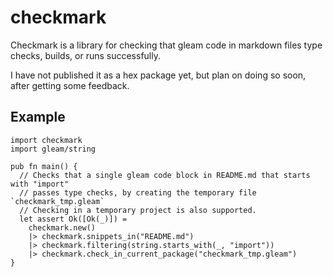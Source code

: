 # checkmark

Checkmark is a library for checking that gleam code in markdown files
type checks, builds, or runs successfully.

I have not published it as a hex package yet,
but plan on doing so soon, after getting some feedback.

## Example

```gleam
import checkmark
import gleam/string

pub fn main() {
  // Checks that a single gleam code block in README.md that starts with "import"
  // passes type checks, by creating the temporary file `checkmark_tmp.gleam`
  // Checking in a temporary project is also supported.
  let assert Ok([Ok(_)]) =
    checkmark.new()
    |> checkmark.snippets_in("README.md")
    |> checkmark.filtering(string.starts_with(_, "import"))
    |> checkmark.check_in_current_package("checkmark_tmp.gleam")
}
```
